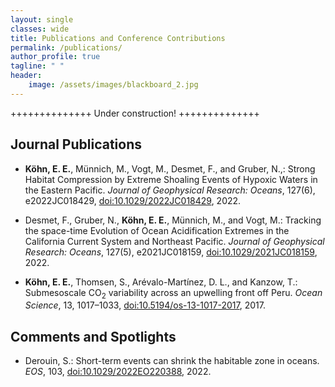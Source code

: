 ```yaml
---
layout: single
classes: wide
title: Publications and Conference Contributions
permalink: /publications/
author_profile: true
tagline: " "
header:
    image: /assets/images/blackboard_2.jpg
---
```


++++++++++++++ Under construction! ++++++++++++++

## Journal Publications

- **Köhn, E. E.**, Münnich, M., Vogt, M., Desmet, F., and Gruber, N.,: Strong Habitat Compression by Extreme Shoaling Events of Hypoxic Waters in the Eastern Pacific. *Journal of Geophysical Research: Oceans*, 127(6), e2022JC018429, [doi:10.1029/2022JC018429](https://doi.org/10.1029/2022JC018429), 2022.

- Desmet, F., Gruber, N., **Köhn, E. E.**, Münnich, M., and Vogt, M.: Tracking the space-time Evolution of Ocean Acidification Extremes in the California Current System and Northeast Pacific. *Journal of Geophysical Research: Oceans*, 127(5), e2021JC018159, [doi:10.1029/2021JC018159](https://doi.org/10.1029/2021JC018159), 2022.

- **Köhn, E. E.**, Thomsen, S., Arévalo-Martínez, D. L., and Kanzow, T.: Submesoscale CO<sub>2</sub> variability across an upwelling front off Peru. *Ocean Science*, 13, 1017–1033, [doi:10.5194/os-13-1017-2017](https://doi.org/10.5194/os-13-1017-2017), 2017.

## Comments and Spotlights

- Derouin, S.: Short-term events can shrink the habitable zone in oceans. *EOS*, 103, [doi:10.1029/2022EO220388](https://doi.org/10.1029/2022EO220388), 2022.
